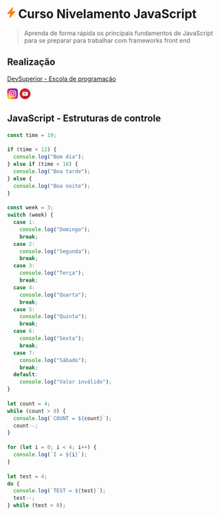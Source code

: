 # ![DevSuperior logo](https://raw.githubusercontent.com/devsuperior/bds-assets/main/ds/devsuperior-logo-small.png) Curso Nivelamento JavaScript
>  Aprenda de forma rápida os principais fundamentos de JavaScript para se preparar para trabalhar com frameworks front end

## Realização
[DevSuperior - Escola de programação](https://devsuperior.com.br)

[![DevSuperior no Instagram](https://raw.githubusercontent.com/devsuperior/bds-assets/main/ds/ig-icon.png)](https://instagram.com/devsuperior.ig)
[![DevSuperior no Youtube](https://raw.githubusercontent.com/devsuperior/bds-assets/main/ds/yt-icon.png)](https://youtube.com/devsuperior)

## JavaScript - Estruturas de controle

```javascript
const time = 19;

if (time < 12) {
  console.log("Bom dia");
} else if (time < 18) {
  console.log("Boa tarde");
} else {
  console.log("Boa noite");
}

const week = 3;
switch (week) {
  case 1:
    console.log("Domingo");
    break;
  case 2:
    console.log("Segunda");
    break;
  case 3:
    console.log("Terça");
    break;
  case 4:
    console.log("Quarta");
    break;
  case 5:
    console.log("Quinta");
    break;
  case 6:
    console.log("Sexta");
    break;
  case 7:
    console.log("Sábado");
    break;
  default:
    console.log("Valor inválido");
}

let count = 4;
while (count > 0) {
  console.log(`COUNT = ${count}`);
  count--;
}

for (let i = 0; i < 4; i++) {
  console.log(`I = ${i}`);
}

let test = 4;
do {
  console.log(`TEST = ${test}`);
  test--;
} while (test > 0);
```

